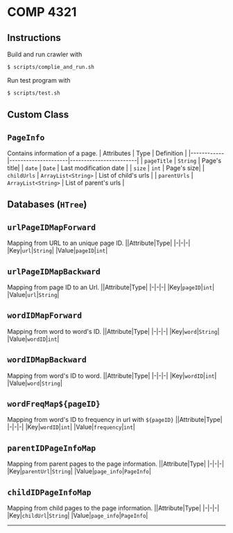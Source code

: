 # COMP 4321

## Instructions

Build and run crawler with

```bash
$ scripts/complie_and_run.sh
```

Run test program with

```bash
$ scripts/test.sh
```

## Custom Class

## `PageInfo`

Contains information of a page.
| Attributes | Type | Definition |
|------------|---------------------|------------------------|
| `pageTitle` | `String` | Page's title|
| `date` | `Date` | Last modification date |
| `size` | `int` | Page's size|
| `childUrls` | `ArrayList<String>` | List of child's urls |
| `parentUrls` | `ArrayList<String>` | List of parent's urls |

## Databases (`HTree`)

## `urlPageIDMapForward`

Mapping from URL to an unique page ID.
||Attribute|Type|
|-|-|-|
|Key|`url`|`String`|
|Value|`pageID`|`int`|

## `urlPageIDMapBackward`

Mapping from page ID to an Url.
||Attribute|Type|
|-|-|-|
|Key|`pageID`|`int`|
|Value|`url`|`String`|

## `wordIDMapForward`

Mapping from word to word's ID.
||Attribute|Type|
|-|-|-|
|Key|`word`|`String`|
|Value|`wordID`|`int`|

## `wordIDMapBackward`

Mapping from word's ID to word.
||Attribute|Type|
|-|-|-|
|Key|`wordID`|`int`|
|Value|`word`|`String`|

## `wordFreqMap${pageID}`

Mapping from word's ID to frequency in url with `${pageID}`
||Attribute|Type|
|-|-|-|
|Key|`wordID`|`int`|
|Value|`frequency`|`int`|

## `parentIDPageInfoMap`

Mapping from parent pages to the page information.
||Attribute|Type|
|-|-|-|
|Key|`parentUrl`|`String`|
|Value|`page_info`|`PageInfo`|

## `childIDPageInfoMap`

Mapping from child pages to the page information.
||Attribute|Type|
|-|-|-|
|Key|`childUrl`|`String`|
|Value|`page_info`|`PageInfo`|

---

